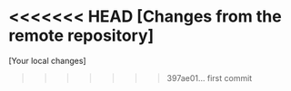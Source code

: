 <<<<<<< HEAD
[Changes from the remote repository]
=======
[Your local changes]
>>>>>>> 397ae01... first commit

